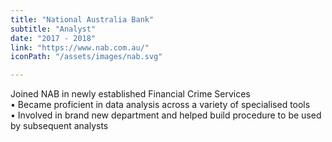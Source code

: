 ```yaml
---
title: "National Australia Bank"
subtitle: "Analyst"
date: "2017 - 2018"
link: "https://www.nab.com.au/"
iconPath: "/assets/images/nab.svg"

---
```


Joined NAB in newly established Financial Crime Services\
• Became proficient in data analysis across a variety of specialised tools\
• Involved in brand new department and helped build procedure to be used by subsequent analysts
